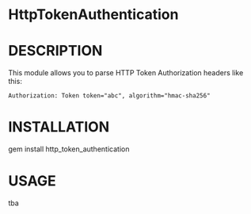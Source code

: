 HttpTokenAuthentication
=======

# DESCRIPTION

This module allows you to parse HTTP Token Authorization headers like this:

    Authorization: Token token="abc", algorithm="hmac-sha256"

# INSTALLATION

  gem install http_token_authentication

# USAGE

tba